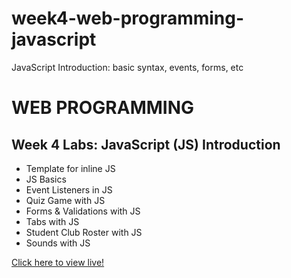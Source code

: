# week4-web-programming-javascript
JavaScript Introduction: basic syntax, events, forms, etc


<h1>WEB PROGRAMMING</h1>

<h2>Week 4 Labs: JavaScript (JS) Introduction</h2>

<ul>
  <li>Template for inline JS</li>
  <li>JS Basics</li>
  <li>Event Listeners in JS</li>
  <li>Quiz Game with JS</li>
  <li>Forms & Validations with JS</li>
  <li>Tabs with JS</li>
  <li>Student Club Roster with JS</li>
  <li>Sounds with JS</li>
</ul>

<a href="https://myverdict.github.io/week4-web-programming-javascript/index.html">
    Click here to view live!</a>  
